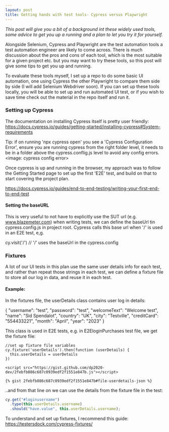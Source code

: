 ```yaml
---
layout: post
title: Getting hands with test tools- Cypress versus Playwright
---
```


<i>This post will give you a bit of a background int these widely used tools, some advice to get you up a running and a plan to let you try it for yourself.</i>

Alongside Selenium, Cypress and Playwright are the test automation tools a test automation engineer are likely to come across. There is much discussion about the pros and cons of each tool, which is the most suitable for a given project etc. but you may want to try these tools, so this post will give some tips to get you up and running.

To evaluate these tools myself, I set up a repo to do some basic UI automation, one using Cypress the other Playwright to compare them side by side (I will add Selenium Webdriver soon). If you can set up these tools locally, you will be able to set up and run automated UI test, or if you wish to save time check out the material in the repo itself and run it.

### Setting up Cypress

The documentation on installing Cypress itself is pretty user friendly:
https://docs.cypress.io/guides/getting-started/installing-cypress#System-requirements

Tip: if on running 'npx cypress open' you see a 'Cypress Configuration Error', ensure you are running cypress from the right folder level, it needs to be in a folder above the cypress.conflig.js level to avoid any config errors.
<image: cypress config error>

Once cypress is up and running in the browser, my approach was to follow the Getting Started page to set up the first 'E2E' test, and build on that to start covering the project plan.

https://docs.cypress.io/guides/end-to-end-testing/writing-your-first-end-to-end-test

#### Setting the baseURL

This is very useful to not have to explicitly use the SUT url (e.g. www.blazemeter.com) when writing tests, we can define the baseUrl tin cypress.config.js in project root. Cypress calls this base url when '/' is used in an E2E test, e,g.

cy.visit('/') // '/' uses the baseUrl in the cypress.config

### Fixtures

A lot of our UI tests in this plan use the same user details info for each test, and rather than repeat those strings in each test, we can define a fixture file to store all our log in data, and reuse it in each test.

#### Example:

In the fixtures file, the userDetails class contains user log in details:

{
"username": "test",
"password": "test",
"welcomeText": "Welcome test",
"name": "Sid Spendalot",
"country": "UK",
"city": "Testville",
"creditCard": "554433221",
"month": "April",
"year": "2023"
}

This class is used in E2E tests, e.g. in E2EloginPurchases test file, we get the fixture file:

    //set up fixture file variables
    cy.fixture('userDetails').then(function (userDetails) {
      this.userDetails = userDetails
    })

    <script src="https://gist.github.com/dp2020-dev/2febfb086c687c0939edf2f1551e847b.js"></script>

    {% gist 2febfb086c687c0939edf2f1551e847b#file-userdetails-json %}


..and from that line on we can use the details from the fixture file in the test:

```javascript def
cy.get("#loginusername")
  .type(this.userDetails.username)
  .should("have.value", this.userDetails.username);
```

To understand and set up fixtures, I recommend this guide:
https://testersdock.com/cypress-fixtures/
